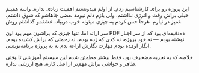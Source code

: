 این پروژه رو برای کارشناسیم زدم. از اولم میدونستم اهمیت زیادی نداره. واسه همینم خیلی براش وقت و انرژی نذاشتم. ولی بازم دلم نیومد بعضی جاهاشو که شوق داشتم، تمیز در نیارم. هرجا حس کردم یه چیزی میتونه خوب دربیاد، عشقمو گذاشتم روش.

سر ارائه اما، تنها چیزی که براشون مهم بود اون PDF ده‌دقیقه‌ای بود که از سر اجبار نوشته بودم — نه خود پروژه، نه کدی که زده بودم، نه زحمتی که براش کشیده بودم. انگار اومده بودم مهارت نگارش اراعه بدم نه یه پروژه برنامه‌نویسی.

خلاصه که یه تجربه مضخرف بود، فقط بیشتر مطمئن شدم این سیستم آموزشی تا وقتی ظاهر و حواشی براش مهم‌تر از اصل کاره، هیچ ارزشی نداره.
